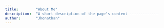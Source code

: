 ```yaml
---
title:        "About Me"
description:  "A short description of the page's content ----------------------------------------------------------------------------------------------------------------------------------------------------------------------------------------------------------------------------------------------------------------------------------------------"
author:       "Jhonathan"
---
```

